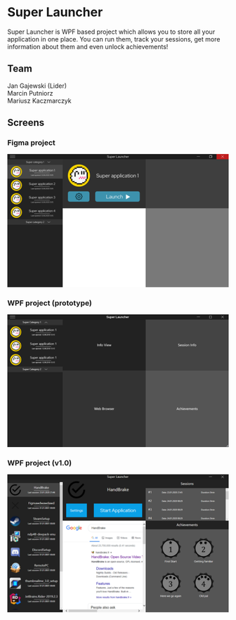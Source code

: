 # Super Launcher

Super Launcher is WPF based project which allows you to store all your application in one place. You can run them, track your sessions, get more information about them and even unlock achievements!

## Team

Jan Gajewski (Lider) <br>
Marcin Putniorz <br>
Mariusz Kaczmarczyk <br>

## Screens

### Figma project
![Main Window](Screens/MainWindow.png)

### WPF project (prototype)
![Main Window WPF](Screens/MainWindowWPF_fix.png)

### WPF project (v1.0)
![Main Window WPF New](Screens/MainWindowWPF_New.png)